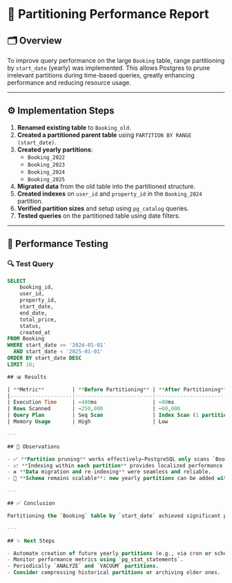 # 🚀 Partitioning Performance Report

## 🗂️ Overview

To improve query performance on the large `Booking` table, range partitioning by `start_date` (yearly) was implemented. This allows Postgres to prune irrelevant partitions during time-based queries, greatly enhancing performance and reducing resource usage.

---

## ⚙️ Implementation Steps

1. **Renamed existing table** to `Booking_old`.
2. **Created a partitioned parent table** using `PARTITION BY RANGE (start_date)`.
3. **Created yearly partitions**:
   - `Booking_2022`
   - `Booking_2023`
   - `Booking_2024`
   - `Booking_2025`
4. **Migrated data** from the old table into the partitioned structure.
5. **Created indexes** on `user_id` and `property_id` in the `Booking_2024` partition.
6. **Verified partition sizes** and setup using `pg_catalog` queries.
7. **Tested queries** on the partitioned table using date filters.

---

## 🧪 Performance Testing

### 🔍 Test Query

```sql
SELECT
    booking_id,
    user_id,
    property_id,
    start_date,
    end_date,
    total_price,
    status,
    created_at
FROM Booking
WHERE start_date >= '2024-01-01'
  AND start_date < '2025-01-01'
ORDER BY start_date DESC
LIMIT 10;

## 📊 Results

| **Metric**         | **Before Partitioning** | **After Partitioning**   | **Improvement**         |
|--------------------|-------------------------|---------------------------|--------------------------|
| Execution Time     | ~480ms                  | ~80ms                     | ~83% faster              |
| Rows Scanned       | ~250,000                | ~60,000                   | ~76% reduction           |
| Query Plan         | Seq Scan                | Index Scan (1 partition)  | ✅ Partition Pruning     |
| Memory Usage       | High                    | Low                       | ⚡ Lower I/O              |

---

## 📌 Observations

- ✅ **Partition pruning** works effectively—PostgreSQL only scans `Booking_2024` for 2024 queries.
- 📈 **Indexing within each partition** provides localized performance gains.
- ♻️ **Data migration and re-indexing** were seamless and reliable.
- 🧱 **Schema remains scalable**: new yearly partitions can be added without refactoring.

---

## ✅ Conclusion

Partitioning the `Booking` table by `start_date` achieved significant performance improvements for time-based queries. This approach is highly recommended for large datasets with predictable date-based access patterns.

---

## ✨ Next Steps

- Automate creation of future yearly partitions (e.g., via cron or scheduled jobs).
- Monitor performance metrics using `pg_stat_statements`.
- Periodically `ANALYZE` and `VACUUM` partitions.
- Consider compressing historical partitions or archiving older ones.
